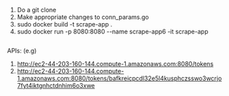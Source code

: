1. Do a git clone
2. Make appropriate changes to conn_params.go
3. sudo docker build -t scrape-app .
4. sudo docker run -p 8080:8080 --name scrape-app6 -it scrape-app

```
```
APIs: (e.g)
1) http://ec2-44-203-160-144.compute-1.amazonaws.com:8080/tokens
2) http://ec2-44-203-160-144.compute-1.amazonaws.com:8080/tokens/bafkreicpcdl32e5l4kusphczsswo3wcrjo7fyt4iktgnhctdnhim6o3xwe
